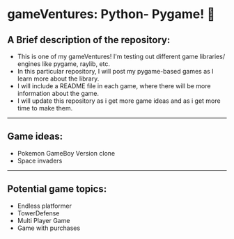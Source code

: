 # gameVentures: Python- Pygame! :snake:

## A Brief description of the repository:
- This is one of my gameVentures! I'm testing out different game libraries/ engines like pygame, raylib, etc.
- In this particular repository, I will post my pygame-based games as I learn more about the library.
- I will include a README file in each game, where there will be more information about the game.
- I will update this repository as i get more game ideas and as i get more time to make them.

---

## Game ideas:
- Pokemon GameBoy Version clone
- Space invaders 
---

## Potential game topics: 
- Endless platformer
- TowerDefense 
- Multi Player Game
- Game with purchases
